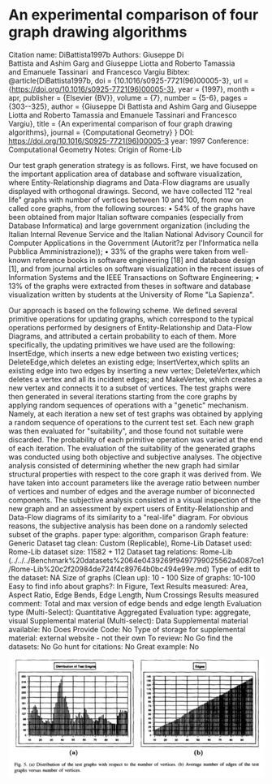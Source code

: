 # An experimental comparison of four graph drawing algorithms

Citation name: DiBattista1997b
Authors: Giuseppe Di Battista and Ashim Garg and Giuseppe Liotta and Roberto Tamassia  and Emanuele Tassinari  and Francesco Vargiu
Bibtex: @article{DiBattista1997b,
doi = {10.1016/s0925-7721(96)00005-3},
url = {https://doi.org/10.1016/s0925-7721(96)00005-3},
year = {1997},
month = apr,
publisher = {Elsevier {BV}},
volume = {7},
number = {5-6},
pages = {303--325},
author = {Giuseppe Di Battista and Ashim Garg and Giuseppe Liotta and Roberto Tamassia and Emanuele Tassinari and Francesco Vargiu},
title = {An experimental comparison of four graph drawing algorithms},
journal = {Computational Geometry}
}
DOI: https://doi.org/10.1016/S0925-7721(96)00005-3
year: 1997
Conference: Computational Geometry
Notes: Origin of Rome-Lib

Our test graph generation strategy is as follows. First, we have focused on the important application area of database and software visualization, where Entity-Relationship diagrams and Data-Flow
diagrams are usually displayed with orthogonal drawings.
Second, we have collected 112 "real life" graphs with number of vertices between 10 and 100, from now on called core graphs, from the following sources:
• 54% of the graphs have been obtained from major Italian software companies (especially from Database Informatica) and large government organization (including the Italian Internal Revenue
Service and the Italian National Advisory Council for Computer Applications in the Government (Autorit?z per l'Informatica nella Pubblica Amministrazione));
• 33% of the graphs were taken from well-known reference books in software engineering [18] and database design [1], and from journal articles on software visualization in the recent issues of
Information Systems and the IEEE Transactions on Software Engineering;
• 13% of the graphs were extracted from theses in software and database visualization written by students at the University of Rome "La Sapienza".

Our approach is based on the following scheme. We defined several primitive operations for updating
graphs, which correspond to the typical operations performed by designers of Entity-Relationship and
Data-Flow Diagrams, and attributed a certain probability to each of them. More specifically, the
updating primitives we have used are the following: InsertEdge, which inserts a new edge between
two existing vertices; DeleteEdge,which deletes an existing edge; InsertVertex,which splits an existing
edge into two edges by inserting a new vertex; DeleteVertex,which deletes a vertex and all its incident
edges; and MakeVertex, which creates a new vertex and connects it to a subset of vertices.
The test graphs were then generated in several iterations starting from the core graphs by applying
random sequences of operations with a "genetic" mechanism. Namely, at each iteration a new set of
test graphs was obtained by applying a random sequence of operations to the current test set. Each
new graph was then evaluated for "suitability", and those found not suitable were discarded. The
probability of each primitive operation was varied at the end of each iteration.
The evaluation of the suitability of the generated graphs was conducted using both objective and
subjective analyses. The objective analysis consisted of determining whether the new graph had similar
structural properties with respect to the core graph it was derived from. We have taken into account
parameters like the average ratio between number of vertices and number of edges and the average
number of biconnected components. The subjective analysis consisted in a visual inspection of the
new graph and an assessment by expert users of Entity-Relationship and Data-Flow diagrams of its
similarity to a "real-life" diagram. For obvious reasons, the subjective analysis has been done on a
randomly selected subset of the graphs.
paper type: algorithm, comparison
Graph feature: Generic
Dataset tag clean: Custom (Replicable), Rome-Lib
Dataset used: Rome-Lib
dataset size: 11582 + 112
Dataset tag relations: Rome-Lib (../../../Benchmark%20datasets%2064e0439269f9497799025562a4087ce1/Rome-Lib%20c2f20984de724f4c89764b0bc494e99e.md)
Type of edit to the dataset: NA
Size of graphs (Clean up): 10 - 100
Size of graphs: 10-100
Easy to find info about graphs?: In Figure, Text
Results measured: Area, Aspect Ratio, Edge Bends, Edge Length, Num Crossings
Results measured comment: Total and max version of edge bends and edge length
Evaluation type (Multi-Select): Quantitative Aggregated
Evaluation type: aggregate, visual
Supplemental material (Multi-select): Data
Supplemental material available: No
Does Provide Code: No
Type of storage for supplemental material: external website - not their own
To review: No
Go find the datasets: No
Go hunt for citations: No
Great example: No

![Untitled](An%20experimental%20comparison%20of%20four%20graph%20drawing%20a%204e117b9ce73d431ab1d9a29414ffff3a/Untitled.png)